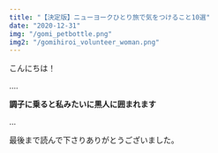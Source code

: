 ```yaml
---
title: "【決定版】ニューヨークひとり旅で気をつけること10選"
date: "2020-12-31"
img: "/gomi_petbottle.png"
img2: "/gomihiroi_volunteer_woman.png"
---
```


こんにちは！

....

<strong>調子に乗ると私みたいに黒人に囲まれます</strong>

...

最後まで読んで下さりありがとうございました。

